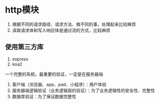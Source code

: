 <!--
 * @Author: zt zhoutao@ydmob.com
 * @Date: 2024-02-05 18:17:39
 * @LastEditors: zt zhoutao@ydmob.com
 * @LastEditTime: 2024-02-07 11:04:05
 * @FilePath: /student-sys/README.md
 * @Description: 这是默认设置,请设置`customMade`, 打开koroFileHeader查看配置 进行设置: https://github.com/OBKoro1/koro1FileHeader/wiki/%E9%85%8D%E7%BD%A
-->
# http模块

1. 根据不同的请求路径、请求方法、做不同的事，处理起来比较麻烦
2. 读取请求体和写入响应体是通过流的方式，比较麻烦

## 使用第三方库

1. express
2. koa2

一个完整的系统，最重要的验证，一定是在服务器端

1. 客户端（浏览器、app、pad、小程序）：用户体验
2. 服务器端逻辑验证（业务逻辑层的验证）：为了业务逻辑性的安全性、完整性
3. 数据库验证：为了保证数据完整性
